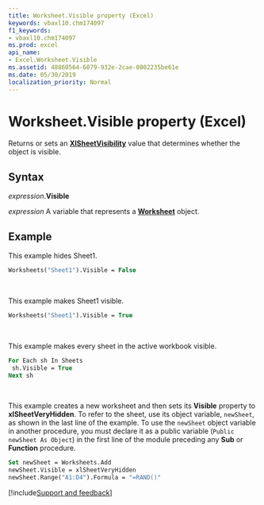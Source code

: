 ```yaml
---
title: Worksheet.Visible property (Excel)
keywords: vbaxl10.chm174097
f1_keywords:
- vbaxl10.chm174097
ms.prod: excel
api_name:
- Excel.Worksheet.Visible
ms.assetid: 48860564-6079-932e-2cae-0802235be61e
ms.date: 05/30/2019
localization_priority: Normal
---
```



# Worksheet.Visible property (Excel)

Returns or sets an **[XlSheetVisibility](Excel.XlSheetVisibility.md)** value that determines whether the object is visible.


## Syntax

_expression_.**Visible**

_expression_ A variable that represents a **[Worksheet](Excel.Worksheet.md)** object.


## Example

This example hides Sheet1.

```vb
Worksheets("Sheet1").Visible = False
```

<br/>

This example makes Sheet1 visible.

```vb
Worksheets("Sheet1").Visible = True
```

<br/>

This example makes every sheet in the active workbook visible.

```vb
For Each sh In Sheets 
 sh.Visible = True 
Next sh
```

<br/>

This example creates a new worksheet and then sets its **Visible** property to **xlSheetVeryHidden**. To refer to the sheet, use its object variable, `newSheet`, as shown in the last line of the example. To use the `newSheet` object variable in another procedure, you must declare it as a public variable (`Public newSheet As Object`) in the first line of the module preceding any **Sub** or **Function** procedure.

```vb
Set newSheet = Worksheets.Add 
newSheet.Visible = xlSheetVeryHidden 
newSheet.Range("A1:D4").Formula = "=RAND()"
```




[!include[Support and feedback](~/includes/feedback-boilerplate.md)]
